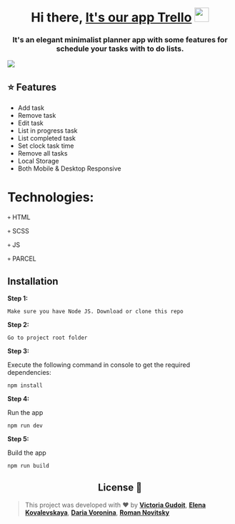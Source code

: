 <h1 align="center">Hi there, <a href="https://victoria-gudoit.github.io/kotiki/" target="_blank">It's our app Trello</a> 
<img src="https://github.com/blackcater/blackcater/raw/main/images/Hi.gif" height="32"/></h1>
<h3 align="center">It's an elegant minimalist planner app with some features for schedule your tasks with to do lists.</h3>

<img src="https://user-images.githubusercontent.com/67506976/158085511-5f57256d-f87c-488f-a22b-02bc75980b20.gif"/></h1>

## ⭐️ Features

- Add task
- Remove task
- Edit task
- List in progress task
- List completed task
- Set clock task time
- Remove all tasks
- Local Storage
- Both Mobile & Desktop Responsive

# Technologies:
<code>+</code> HTML

<code>+</code> SCSS

<code>+</code> JS

<code>+</code> PARCEL

## Installation

**Step 1:**
``` 
Make sure you have Node JS. Download or clone this repo 
```
**Step 2:**
``` 
Go to project root folder
``` 

**Step 3:**

Execute the following command in console to get the required dependencies: 

``` 
npm install
```
**Step 4:**

Run the app

``` 
npm run dev
```
**Step 5:**

Build the app

``` 
npm run build
```

  <h2 align="center">License 📝</h2>
  
  >This project was developed with ❤️ by **[Victoria Gudoit](https://www.linkedin.com/in/victoria-gudoit-21a94a228/)**, **[Elena Kovalevskaya](https://www.linkedin.com/in/elena-kovalevskaya-378a34227/)**, **[Daria Voronina](https://www.linkedin.com/in/daria-voronina-594943228/)**, **[Roman Novitsky](https://www.linkedin.com/in/roman-novitsky-226986193/)**
